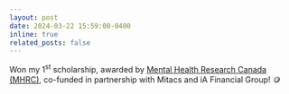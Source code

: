 ```yaml
---
layout: post
date: 2024-03-22 15:59:00-0400
inline: true
related_posts: false
---
```


Won my 1<sup>st</sup> scholarship, awarded by <a href="https://www.mhrc.ca/studentresearchers/chloevoyer">Mental Health Research Canada (MHRC)</a>, co-funded in partnership with Mitacs and iA Financial Group! 🪙